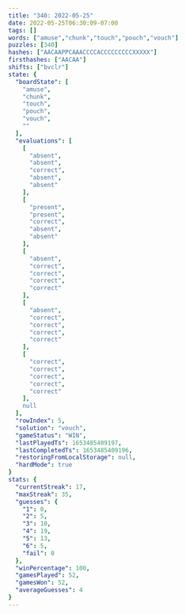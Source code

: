 ```yaml
---
title: "340: 2022-05-25"
date: 2022-05-25T06:30:09-07:00
tags: []
words: ["amuse","chunk","touch","pouch","vouch"]
puzzles: [340]
hashes: ["AACAAPPCAAACCCCACCCCCCCCCXXXXX"]
firsthashes: ["AACAA"]
shifts: ["bvclr"]
state: {
  "boardState": [
    "amuse",
    "chunk",
    "touch",
    "pouch",
    "vouch",
    ""
  ],
  "evaluations": [
    [
      "absent",
      "absent",
      "correct",
      "absent",
      "absent"
    ],
    [
      "present",
      "present",
      "correct",
      "absent",
      "absent"
    ],
    [
      "absent",
      "correct",
      "correct",
      "correct",
      "correct"
    ],
    [
      "absent",
      "correct",
      "correct",
      "correct",
      "correct"
    ],
    [
      "correct",
      "correct",
      "correct",
      "correct",
      "correct"
    ],
    null
  ],
  "rowIndex": 5,
  "solution": "vouch",
  "gameStatus": "WIN",
  "lastPlayedTs": 1653485409197,
  "lastCompletedTs": 1653485409196,
  "restoringFromLocalStorage": null,
  "hardMode": true
}
stats: {
  "currentStreak": 17,
  "maxStreak": 35,
  "guesses": {
    "1": 0,
    "2": 5,
    "3": 10,
    "4": 19,
    "5": 13,
    "6": 5,
    "fail": 0
  },
  "winPercentage": 100,
  "gamesPlayed": 52,
  "gamesWon": 52,
  "averageGuesses": 4
}
---
```


<!-- more -->
